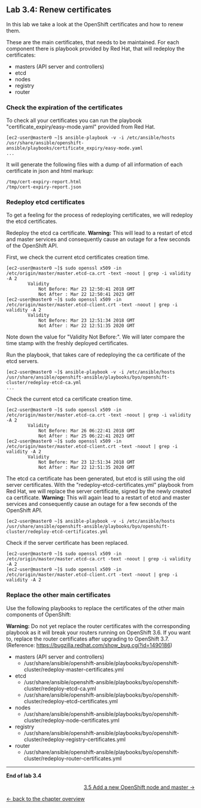 ## Lab 3.4: Renew certificates

In this lab we take a look at the OpenShift certificates and how to renew them.

These are the main certificates, that needs to be maintained. For each component there is playbook provided by Red Hat, that will redeploy the certificates:
- masters (API server and controllers)
- etcd  
- nodes
- registry
- router


### Check the expiration of the certificates

To check all your certificates you can run the playbook "certificate_expiry/easy-mode.yaml" provided from Red Hat.
```
[ec2-user@master0 ~]$ ansible-playbook -v -i /etc/ansible/hosts /usr/share/ansible/openshift-ansible/playbooks/certificate_expiry/easy-mode.yaml
...
```
It will generate the following files with a dump of all information of each certificate in json and html markup:
```
/tmp/cert-expiry-report.html
/tmp/cert-expiry-report.json
```


### Redeploy etcd certificates

To get a feeling for the process of redeploying certificates, we will redeploy the etcd certificates.

Redeploy the etcd ca certificate.
**Warning:** This will lead to a restart of etcd and master services and consequently cause an outage for a few seconds of the OpenShift API.

First, we check the current etcd certificates creation time.
```
[ec2-user@master0 ~]$ sudo openssl x509 -in /etc/origin/master/master.etcd-ca.crt -text -noout | grep -i validity -A 2
        Validity
            Not Before: Mar 23 12:50:41 2018 GMT
            Not After : Mar 22 12:50:41 2023 GMT
[ec2-user@master0 ~]$ sudo openssl x509 -in /etc/origin/master/master.etcd-client.crt -text -noout | grep -i validity -A 2
        Validity
            Not Before: Mar 23 12:51:34 2018 GMT
            Not After : Mar 22 12:51:35 2020 GMT
```
Note down the value for "Validity Not Before:". We will later compare the time stamp with the freshly deployed certificates.

Run the playbook, that takes care of redeploying the ca certificate of the etcd servers.
```
[ec2-user@master0 ~]$ ansible-playbook -v -i /etc/ansible/hosts /usr/share/ansible/openshift-ansible/playbooks/byo/openshift-cluster/redeploy-etcd-ca.yml
...
```

Check the current etcd ca certificate creation time.
```
[ec2-user@master0 ~]$ sudo openssl x509 -in /etc/origin/master/master.etcd-ca.crt -text -noout | grep -i validity -A 2
        Validity
            Not Before: Mar 26 06:22:41 2018 GMT
            Not After : Mar 25 06:22:41 2023 GMT
[ec2-user@master0 ~]$ sudo openssl x509 -in /etc/origin/master/master.etcd-client.crt -text -noout | grep -i validity -A 2
        Validity
            Not Before: Mar 23 12:51:34 2018 GMT
            Not After : Mar 22 12:51:35 2020 GMT
```
The etcd ca certificate has been generated, but etcd is still using the old server certificates. With the "redeploy-etcd-certificates.yml" playbook from Red Hat, we will replace the server certificate, signed by the newly created ca certificate.
**Warning:** This will again lead to a restart of etcd and master services and consequently cause an outage for a few seconds of the OpenShift API.
```
[ec2-user@master0 ~]$ ansible-playbook -v -i /etc/ansible/hosts /usr/share/ansible/openshift-ansible/playbooks/byo/openshift-cluster/redeploy-etcd-certificates.yml
```

Check if the server certificate has been replaced.
```
[ec2-user@master0 ~]$ sudo openssl x509 -in /etc/origin/master/master.etcd-ca.crt -text -noout | grep -i validity -A 2
[ec2-user@master0 ~]$ sudo openssl x509 -in /etc/origin/master/master.etcd-client.crt -text -noout | grep -i validity -A 2
```


### Replace the other main certificates

Use the following playbooks to replace the certificates of the other main components of OpenShift:

**Warning:** Do not yet replace the router certificates with the corresponding playbook as it will break your routers running on OpenShift 3.6. If you want to, replace the router certificates after upgrading to OpenShift 3.7. (Reference: https://bugzilla.redhat.com/show_bug.cgi?id=1490186)

- masters (API server and controllers)
  - /usr/share/ansible/openshift-ansible/playbooks/byo/openshift-cluster/redeploy-master-certificates.yml
- etcd
  - /usr/share/ansible/openshift-ansible/playbooks/byo/openshift-cluster/redeploy-etcd-ca.yml
  - /usr/share/ansible/openshift-ansible/playbooks/byo/openshift-cluster/redeploy-etcd-certificates.yml
- nodes
  - /usr/share/ansible/openshift-ansible/playbooks/byo/openshift-cluster/redeploy-node-certificates.yml
- registry
  - /usr/share/ansible/openshift-ansible/playbooks/byo/openshift-cluster/redeploy-registry-certificates.yml
- router
  - /usr/share/ansible/openshift-ansible/playbooks/byo/openshift-cluster/redeploy-router-certificates.yml


---

**End of lab 3.4**

<p width="100px" align="right"><a href="35_add_new_node_and_master.md">3.5 Add a new OpenShift node and master →</a></p>

[← back to the chapter overview](30_daily_business.md)
